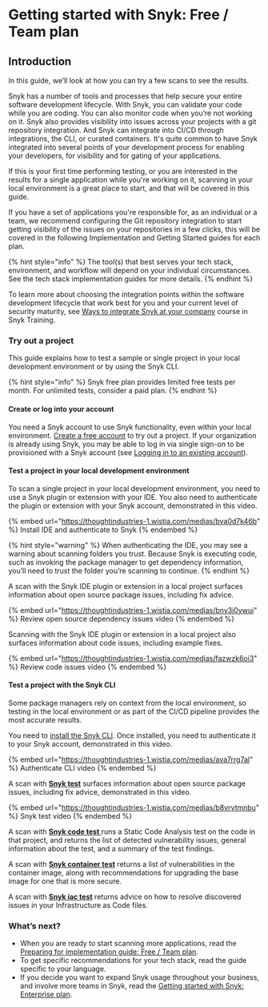 # Getting started with Snyk: Free / Team plan

## Introduction

In this guide, we’ll look at how you can try a few scans to see the results.

Snyk has a number of tools and processes that help secure your entire software development lifecycle. With Snyk, you can validate your code while you are coding. You can also monitor code when you’re not working on it. Snyk also provides visibility into issues across your projects with a git repository integration. And Snyk can integrate into CI/CD through integrations, the CLI, or curated containers. It's quite common to have Snyk integrated into several points of your development process for enabling your developers, for visibility and for gating of your applications.

If this is your first time performing testing, or you are interested in the results for a single application while you're working on it, scanning in your local environment is a great place to start, and that will be covered in this guide.&#x20;

If you have a set of applications you're responsible for, as an individual or a team, we recommend configuring the Git repository integration to start getting visibility of the issues on your repositories in a few clicks, this will be covered in the following Implementation and Getting Started guides for each plan.

{% hint style="info" %}
The tool(s) that best serves your tech stack, environment, and workflow will depend on your individual circumstances. See the tech stack implementation guides for more details.
{% endhint %}

To learn more about choosing the integration points within the software development lifecycle that work best for you and your current level of security maturity, see [Ways to integrate Snyk at your company](https://training.snyk.io/courses/ways-to-use-snyk) course in Snyk Training.

### Try out a project

This guide explains how to test a sample or single project in your local development environment or by using the Snyk CLI.

{% hint style="info" %}
Snyk free plan provides limited free tests per month. For unlimited tests, consider a paid plan.
{% endhint %}

#### Create or log into your account

You need a Snyk account to use Snyk functionality, even within your local environment. [Create a free account](quickstart/create-a-snyk-account/) to try out a project. If your organization is already using Snyk, you may be able to log in via single sign-on to be provisioned with a Snyk account (see [Logging in to an existing account](quickstart/create-a-snyk-account/logging-in-to-an-existing-account.md)).

#### Test a project in your local development environment

To scan a single project in your local development environment, you need to use a Snyk plugin or extension with your IDE. You also need to authenticate the plugin or extension with your Snyk account, demonstrated in this video.

{% embed url="https://thoughtindustries-1.wistia.com/medias/bva0d7k46b" %}
Install IDE and authenticate to Snyk
{% endembed %}

{% hint style="warning" %}
When authenticating the IDE, you may see a warning about scanning folders you trust. Because Snyk is executing code, such as invoking the package manager to get dependency information, you’ll need to trust the folder you’re scanning to continue.
{% endhint %}

A scan with the Snyk IDE plugin or extension in a local project surfaces information about open source package issues, including fix advice.

{% embed url="https://thoughtindustries-1.wistia.com/medias/bny3j0ywui" %}
Review open source dependency issues video
{% endembed %}

Scanning with the Snyk IDE plugin or extension in a local project also surfaces information about code issues, including example fixes.

{% embed url="https://thoughtindustries-1.wistia.com/medias/fazwzk6oi3" %}
Review code issues video
{% endembed %}

#### Test a project with the Snyk CLI

Some package managers rely on context from the local environment, so testing in the local environment or as part of the CI/CD pipeline provides the most accurate results.

You need to [install the Snyk CLI](../snyk-cli/install-or-update-the-snyk-cli/). Once installed, you need to authenticate it to your Snyk account, demonstrated in this video.

{% embed url="https://thoughtindustries-1.wistia.com/medias/ava7rrg7al" %}
Authenticate CLI video
{% endembed %}

A scan with [**Snyk test**](../scan-application-code/snyk-open-source/use-snyk-open-source-from-the-cli/) surfaces information about open source package issues, including fix advice, demonstrated in this video.

{% embed url="https://thoughtindustries-1.wistia.com/medias/b8vrvtmnbu" %}
Snyk test video
{% endembed %}

A scan with [**Snyk code test** ](../scan-application-code/snyk-code/using-snyk-code-from-the-cli/)runs a Static Code Analysis test on the code in that project, and returns the list of detected vulnerability issues, general information about the test, and a summary of the test findings.

A scan with [**Snyk container test**](../scan-containers/snyk-cli-for-container-security/) returns a list of vulnerabilities in the container image, along with recommendations for upgrading the base image for one that is more secure.

A scan with [**Snyk iac test**](../scan-configurations/snyk-infrastructure-as-code/snyk-cli-for-infrastructure-as-code/) returns advice on how to resolve discovered issues in your Infrastructure as Code files.

### What’s next?

* When you are ready to start scanning more applications, read the [Preparing for implementation guide: Free / Team plan](preparing-for-implementation-free-team-plan.md).
* To get specific recommendations for your tech stack, read the guide specific to your language.
* If you decide you want to expand Snyk usage throughout your business, and involve more teams in Snyk, read the [Getting started with Snyk: Enterprise plan](../enterprise-setup/getting-started-with-the-snyk-enterprise-plan.md).
